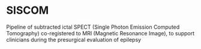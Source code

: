 # SISCOM
Pipeline of subtracted ictal SPECT (Single Photon Emission Computed Tomography) co-registered to MRI (Magnetic Resonance Image), to support clinicians during the presurgical evaluation of epilepsy
